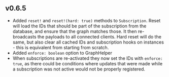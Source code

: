 ## v0.6.5
- Added `reset!` and `reset!(hard: true)` methods to `Subscription`. Reset will load the IDs that should be part of the subscription from the database, and ensure that the graph matches those. It then re-broadcasts the payloads to all connected clients. Hard reset will do the same, but also clear all cached IDs and subscription hooks on instances - this is equivalent from starting from scratch.
- Added `enforce: boolean` option to GraphHelper
- When subscriptions are re-activated they now set the IDs with `enforce: true`, as there could be conditions where updates that were made while a subscription was not active would not be properly registered.